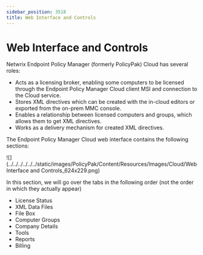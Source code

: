 ```yaml
---
sidebar_position: 3518
title: Web Interface and Controls
---
```


# Web Interface and Controls

Netwrix Endpoint Policy Manager (formerly PolicyPak) Cloud has several roles:

* Acts as a licensing broker, enabling some computers to be licensed through the Endpoint Policy Manager Cloud client MSI and connection to the Cloud service.
* Stores XML directives which can be created with the in-cloud editors or exported from the on-prem MMC console.
* Enables a relationship between licensed computers and groups, which allows them to get XML directives.
* Works as a delivery mechanism for created XML directives.

The Endpoint Policy Manager Cloud web interface contains the following sections:

![](../../../../../../static/images/PolicyPak/Content/Resources/Images/Cloud/Web Interface and Controls_624x229.png)

In this section, we will go over the tabs in the following order (not the order in which they actually appear)

* License Status
* XML Data Files
* File Box
* Computer Groups
* Company Details
* Tools
* Reports
* Billing